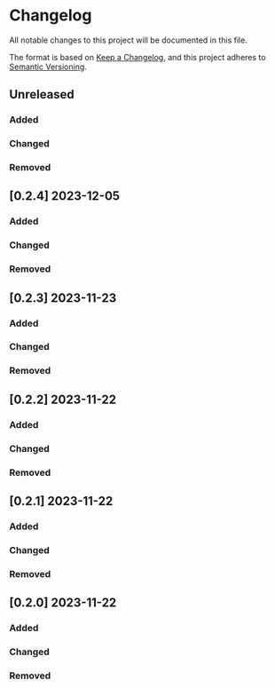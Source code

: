 # Changelog

All notable changes to this project will be documented in this file.

The format is based on [Keep a Changelog](https://keepachangelog.com/en/1.0.0/),
and this project adheres to [Semantic Versioning](https://semver.org/spec/v2.0.0.html).

## Unreleased

### Added

### Changed

### Removed


## [0.2.4] 2023-12-05

### Added

### Changed

### Removed


## [0.2.3] 2023-11-23

### Added

### Changed

### Removed


## [0.2.2] 2023-11-22

### Added

### Changed

### Removed


## [0.2.1] 2023-11-22

### Added

### Changed

### Removed


## [0.2.0] 2023-11-22

### Added

### Changed

### Removed
